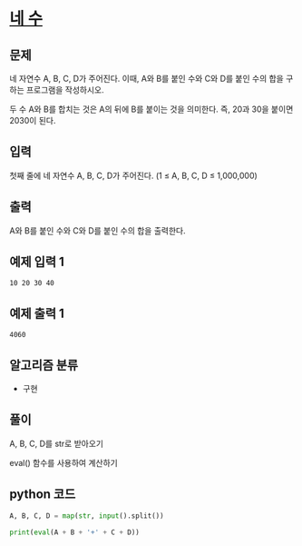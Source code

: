 # [네 수](https://www.acmicpc.net/problem/10824)

## 문제
네 자연수 A, B, C, D가 주어진다. 이때, A와 B를 붙인 수와 C와 D를 붙인 수의 합을 구하는 프로그램을 작성하시오.

두 수 A와 B를 합치는 것은 A의 뒤에 B를 붙이는 것을 의미한다. 즉, 20과 30을 붙이면 2030이 된다.

## 입력
첫째 줄에 네 자연수 A, B, C, D가 주어진다. (1 ≤ A, B, C, D ≤ 1,000,000)

## 출력
A와 B를 붙인 수와 C와 D를 붙인 수의 합을 출력한다.

## 예제 입력 1 
    10 20 30 40

## 예제 출력 1 
    4060

## 알고리즘 분류
- 구현

## 풀이
A, B, C, D를 str로 받아오기

eval() 함수를 사용하여 계산하기

## python 코드
```python
A, B, C, D = map(str, input().split())

print(eval(A + B + '+' + C + D))
```